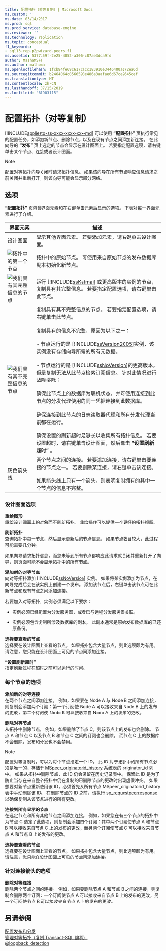 ```yaml
---
title: 配置拓扑（对等复制）| Microsoft Docs
ms.custom: ''
ms.date: 03/14/2017
ms.prod: sql
ms.prod_service: database-engine
ms.reviewer: ''
ms.technology: replication
ms.topic: conceptual
f1_keywords:
- sql13.rep.p2pwizard.peers.f1
ms.assetid: 5377c59f-2e25-4852-a306-c87ae3dca9fd
author: MashaMSFT
ms.author: mathoma
ms.openlocfilehash: 1fcb84fe69c617cacc183910e3446400a172ea6d
ms.sourcegitcommit: b2464064c0566590e486a3aafae6d67ce2645cef
ms.translationtype: HT
ms.contentlocale: zh-CN
ms.lasthandoff: 07/15/2019
ms.locfileid: "67903115"
---
```

# <a name="configure-topology-peer-to-peer-replication"></a>配置拓扑（对等复制）
[!INCLUDE[appliesto-ss-xxxx-xxxx-xxx-md](../../includes/appliesto-ss-xxxx-xxxx-xxx-md.md)]
  可以使用 **“配置拓扑”** 页执行常见的配置任务，如添加新节点、删除节点，以及在现有节点之间添加新连接。 在此向导的 **“发布”** 页上选定的节点会显示在设计图面上。 若要指定配置选项，请右键单击某个节点、连接或者设计图面。  
  
> [!NOTE]  
>  配置对等拓扑向导关闭时请求拓扑信息。 如果该向导在所有节点响应信息请求之前关闭并重新打开，则该向导可能会显示部分网络。  
  
## <a name="options"></a>选项  
 **“配置拓扑”** 页包含界面元素和在右键单击元素后显示的选项。 下表对每一界面元素进行了介绍。  
  
|界面元素|描述|  
|-----------------------|-----------------|  
|设计图面|显示其他界面元素。 若要添加元素，请右键单击设计图面。|  
|![拓扑中的第一个节点](../../relational-databases/replication/media/p2pwizard-firstnode.gif "拓扑中的第一个节点")|拓扑中的原始节点。 可使用来自原始节点的发布数据库副本初始化新节点。|  
|![我们具有其完整信息的节点](../../relational-databases/replication/media/p2pwizard-complete.gif "我们具有其完整信息的节点")|运行 [!INCLUDE[ssKatmai](../../includes/sskatmai-md.md)] 或更高版本的实例的节点，复制具有其完整信息。 若要指定配置选项，请右键单击此节点。|  
|![我们具有其不完整信息的节点](../../relational-databases/replication/media/p2pwizard-incomplete.gif "我们具有其不完整信息的节点")|复制具有其不完整信息的节点。 若要指定配置选项，请右键单击此节点。<br /><br /> 复制具有的信息不完整，原因为以下之一：<br /><br /> \- 节点运行的是 [!INCLUDE[ssVersion2005](../../includes/ssversion2005-md.md)]实例，该实例没有存储向导所需的所有元数据。<br /><br /> \- 节点运行的是 [!INCLUDE[ssNoVersion](../../includes/ssnoversion-md.md)]的更高版本，但是复制无法从此节点检索订阅信息。 针对此情况进行故障排除：<br /><br /> 确保此节点上的数据库为联机状态，并可使用连接到此节点的分发代理使用的同一凭据连接到此数据库。<br /><br /> 确保连接到此节点的日志读取器代理和所有分发代理当前都在运行。<br /><br /> 确保设置的刷新超时足够长以收集所有拓扑信息。 若要设置超时，请右键单击设计图面，然后单击 **“设置刷新超时”** 。|  
|灰色箭头线|两个节点之间的连接。 若要添加连接，请右键单击要连接的节点之一。 若要删除某连接，请右键单击该连接。<br /><br /> 如果箭头线上只有一个箭头，则表明复制拥有的其中一个节点的信息不完整。|  
  
### <a name="options-for-the-design-surface"></a>设计图面选项  
 **重绘图形**  
 重绘设计图面上的对象而不刷新拓扑。 重绘操作可以提供一个更好的拓扑视图。  
  
 **刷新拓扑**  
 查询拓扑中每一节点，然后显示更新后的节点信息。 如果节点数目较大，此过程可能需要几分钟。  
  
 如果向导请求拓扑信息，而您未等到所有节点都响应此请求就关闭并重新打开了向导，则页面可能不会显示拓扑中的所有节点。  
  
 **添加新的对等节点**  
 向对等拓扑添加 [!INCLUDE[ssNoVersion](../../includes/ssnoversion-md.md)] 实例。 如果将某实例添加为节点，在向导完成后会在该实例上创建一个发布。 添加该节点后，右键单击该节点可在此新节点和现有节点之间添加连接。  
  
 若要加入对等拓扑，实例必须满足以下要求：  
  
-   实例必须已经配置为分发服务器，或者已与远程分发服务器关联。  
  
-   实例必须包含复制所涉及数据库的副本。 此副本通常是原始发布数据库的已还原备份。  
  
 **选择要查看的节点**  
 选择要在设计图面上查看的节点。 如果拓扑包含大量节点，则此选项颇为有用。 请注意，您只能在设计图面上可见的节点间添加连接。  
  
 **“设置刷新超时”**  
 指定刷新过程在超时之前可以运行的时间。  
  
### <a name="options-for-each-node"></a>每个节点的选项  
 **添加新的对等连接**  
 在两个节点之间添加连接。 例如，如果要在 Node A 与 Node B 之间添加连接，则复制会添加两个订阅：第一个订阅使 Node A 可以接收来自 Node B 上的发布的更改，第二个订阅使 Node B 可以接收来自 Node A 上的发布的更改。  
  
 **删除对等节点**  
 从拓扑中删除节点。 例如，如果删除了节点 C，则该节点上的发布也会删除。 节点 A 和节点 C 以及节点 B 和节点 C 之间的订阅也会删除。 而节点 C 上的数据库不会删除，发布和分发也不会禁用。  
  
> [!NOTE]  
>  配置对等复制时，可以为每个节点指定一个 ID。 此 ID 对于拓扑中的所有节点必须是唯一的，存储于 [MSpeer_originatorid_history](../../relational-databases/system-tables/mspeer-originatorid-history-transact-sql.md) 系统表的 originator_id 列中。 如果从拓扑中删除节点，此 ID 仍会保留在历史记录表中。 保留此 ID 是为了防止当存在来自整个拓扑中仍在复制的已删除节点的更改时出现虚假冲突。 如果想要对新节点重新使用该 ID，必须首先从所有节点 MSpeer_originatorid_history 表中手动删除该 ID。 在删除节点的 ID 之前，请执行 [sp_requestpeerresponse](../../relational-databases/system-stored-procedures/sp-requestpeerresponse-transact-sql.md) 以确保复制从该节点进行的所有更改。  
  
 **连接到所有显示的节点**  
 在选定节点和所有其他节点之间添加连接。 例如，如果您在有三个节点的拓扑中为节点 C 选定了此选项，则复制会添加四个订阅：其中两个订阅使节点 A 和节点 B 可以接收来自节点 C 上的发布的更改，而另两个订阅使节点 C 可以接收来自节点 A 和节点 B 上的发布的更改。  
  
 **选择要查看的节点**  
 选择要在设计图面上查看的节点。 如果拓扑包含大量节点，则此选项颇为有用。 请注意，您只能在设计图面上可见的节点间添加连接。  
  
### <a name="options-for-the-connection-arrows"></a>针对连接箭头的选项  
 **删除对等连接**  
 删除两个节点之间的连接。 例如，如果要删除节点 A 和节点 B 之间的连接，则复制会删除两个订阅：一个订阅使节点 A 可以接收来自节点 B 上的发布的更改，另一个订阅使节点 B 可以接收来自节点 A 上的发布的更改。  
  
## <a name="see-also"></a>另请参阅  
 [配置发布和分发](../../relational-databases/replication/configure-publishing-and-distribution.md)   
 [管理对等拓扑（复制 Transact-SQL 编程）](../../relational-databases/replication/administration/administer-a-peer-to-peer-topology-replication-transact-sql-programming.md)   
 [@loopback_detection](../../relational-databases/replication/transactional/peer-to-peer-transactional-replication.md)  
  
  
